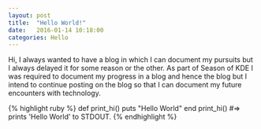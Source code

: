 ```yaml
---
layout: post
title:  "Hello World!"
date:   2016-01-14 10:18:00
categories: Hello
---
```


Hi,
I always wanted to have a blog in which I can document my pursuits but I always delayed it for some reason or the other. 
As part of Season of KDE I was required to document my progress in a blog
and hence the blog but I intend to continue posting on the blog so that I can document my future encounters with technology.

{% highlight ruby %}
def print_hi()
  puts "Hello World"
end
print_hi()
#=> prints 'Hello World' to STDOUT.
{% endhighlight %}


